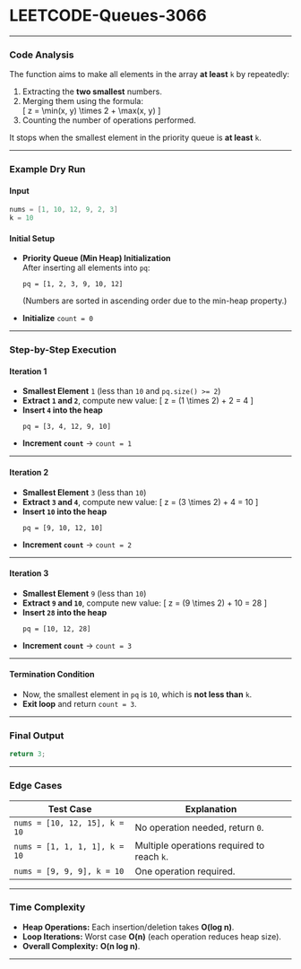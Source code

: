# LEETCODE-Queues-3066
---

### **Code Analysis**
The function aims to make all elements in the array **at least** `k` by repeatedly:
1. Extracting the **two smallest** numbers.
2. Merging them using the formula:  
   \[
   z = \min(x, y) \times 2 + \max(x, y)
   \]
3. Counting the number of operations performed.

It stops when the smallest element in the priority queue is **at least** `k`.

---

### **Example Dry Run**
#### **Input**
```java
nums = [1, 10, 12, 9, 2, 3]
k = 10
```

#### **Initial Setup**
- **Priority Queue (Min Heap) Initialization**  
  After inserting all elements into `pq`:
  ```
  pq = [1, 2, 3, 9, 10, 12]
  ```
  (Numbers are sorted in ascending order due to the min-heap property.)

- **Initialize** `count = 0`

---

### **Step-by-Step Execution**

#### **Iteration 1**
- **Smallest Element** `1` (less than `10` and `pq.size() >= 2`)  
- **Extract `1` and `2`**, compute new value:
  \[
  z = (1 \times 2) + 2 = 4
  \]
- **Insert `4` into the heap**  
  ```
  pq = [3, 4, 12, 9, 10]
  ```
- **Increment `count`** → `count = 1`

---

#### **Iteration 2**
- **Smallest Element** `3` (less than `10`)  
- **Extract `3` and `4`**, compute new value:
  \[
  z = (3 \times 2) + 4 = 10
  \]
- **Insert `10` into the heap**  
  ```
  pq = [9, 10, 12, 10]
  ```
- **Increment `count`** → `count = 2`

---

#### **Iteration 3**
- **Smallest Element** `9` (less than `10`)  
- **Extract `9` and `10`**, compute new value:
  \[
  z = (9 \times 2) + 10 = 28
  \]
- **Insert `28` into the heap**  
  ```
  pq = [10, 12, 28]
  ```
- **Increment `count`** → `count = 3`

---

#### **Termination Condition**
- Now, the smallest element in `pq` is `10`, which is **not less than** `k`.
- **Exit loop** and return `count = 3`.

---

### **Final Output**
```java
return 3;
```

---

### **Edge Cases**
| **Test Case**      | **Explanation** |
|--------------------|----------------|
| `nums = [10, 12, 15], k = 10` | No operation needed, return `0`. |
| `nums = [1, 1, 1, 1], k = 10` | Multiple operations required to reach `k`. |
| `nums = [9, 9, 9], k = 10` | One operation required. |

---

### **Time Complexity**
- **Heap Operations:** Each insertion/deletion takes **O(log n)**.
- **Loop Iterations:** Worst case **O(n)** (each operation reduces heap size).
- **Overall Complexity:** **O(n log n)**.

---
